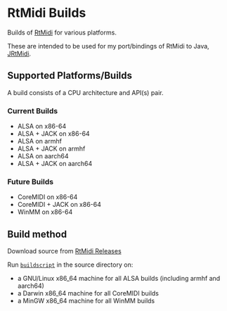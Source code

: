 # RtMidi Builds

Builds of [RtMidi](https://github.com/thestk/rtmidi) for various platforms.

These are intended to be used for my port/bindings of RtMidi to Java,
[JRtMidi](https://github.com/basshelal/JRtMidi).

## Supported Platforms/Builds

A build consists of a CPU architecture and API(s) pair.

### Current Builds

* ALSA on x86-64
* ALSA + JACK on x86-64
* ALSA on armhf
* ALSA + JACK on armhf
* ALSA on aarch64
* ALSA + JACK on aarch64

### Future Builds

* CoreMIDI on x86-64
* CoreMIDI + JACK on x86-64
* WinMM on x86-64

## Build method

Download source from 
[RtMidi Releases](https://github.com/thestk/rtmidi/releases)

Run [`buildscript`](./buildscript) in the source directory on:

* a GNU/Linux x86_64 machine for all ALSA builds (including armhf and aarch64)
* a Darwin x86_64 machine for all CoreMIDI builds
* a MinGW x86_64 machine for all WinMM builds